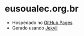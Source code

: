 # eusoualec.org.br
- Hospedado no [GitHub Pages](https://pages.github.com)
- Gerado usando [Jekyll](https://jekyllrb.com)
